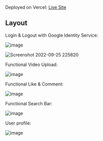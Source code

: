 Deployed on Vercel: [Live Site](https://kl-tiktik.vercel.app/)

## Layout

Login & Logout with Google Identity Service:

![image](https://user-images.githubusercontent.com/67879767/192185295-dbef77c7-c50f-48b0-8ddd-a9f86e556dab.png)

![Screenshot 2022-09-25 225820](https://user-images.githubusercontent.com/67879767/192185335-3908e9ee-b605-4e05-8550-4c34b83f733b.jpg)

Functional Video Upload:

![image](https://user-images.githubusercontent.com/67879767/192185595-69deccf8-4b42-493b-afa3-a91ba697a8ad.png)

Functional Like & Comment:

![image](https://user-images.githubusercontent.com/67879767/192185893-eb7b3799-1a10-48fb-9a7c-5374dce81d76.png)

Functional Search Bar:

![image](https://user-images.githubusercontent.com/67879767/192185754-42c03bb0-0312-453a-a694-2ec6896454c2.png)

User profile: 

![image](https://user-images.githubusercontent.com/67879767/192186006-ab82278a-08b6-4a92-adc8-7b8710564d5b.png)

